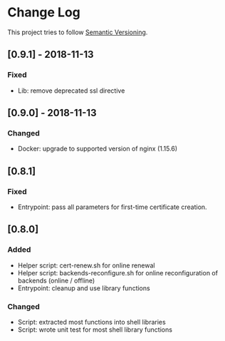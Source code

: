 # Change Log

This project tries to follow [Semantic Versioning](http://semver.org/).

## [0.9.1] - 2018-11-13

### Fixed

- Lib: remove deprecated ssl directive

## [0.9.0] - 2018-11-13

### Changed

- Docker: upgrade to supported version of nginx (1.15.6)

## [0.8.1]

### Fixed

- Entrypoint: pass all parameters for first-time certificate creation.

## [0.8.0]

### Added

- Helper script: cert-renew.sh for online renewal
- Helper script: backends-reconfigure.sh for online reconfiguration of backends (online / offline)
- Entrypoint: cleanup and use library functions

### Changed

- Script: extracted most functions into shell libraries
- Script: wrote unit test for most shell library functions
